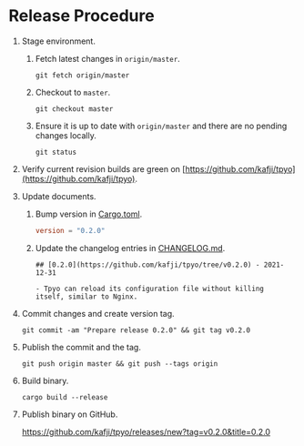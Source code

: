 # Release Procedure

1. Stage environment.

    1. Fetch latest changes in `origin/master`.

        ```
        git fetch origin/master
        ```

    2. Checkout to `master`.

        ```
        git checkout master
        ```

    3. Ensure it is up to date with `origin/master` and there are no pending changes locally.

        ```
        git status
        ```

2. Verify current revision builds are green on [https://github.com/kafji/tpyo](https://github.com/kafji/tpyo).

3. Update documents.

    1. Bump version in [Cargo.toml](../Cargo.toml).

        ```toml
        version = "0.2.0"
        ```

    2. Update the changelog entries in [CHANGELOG.md](../CHANGELOG.md).

        ```
        ## [0.2.0](https://github.com/kafji/tpyo/tree/v0.2.0) - 2021-12-31

        - Tpyo can reload its configuration file without killing itself, similar to Nginx.
        ```

4. Commit changes and create version tag.

    ```
    git commit -am "Prepare release 0.2.0" && git tag v0.2.0
    ```

5. Publish the commit and the tag.

    ```
    git push origin master && git push --tags origin
    ```

6. Build binary.

    ```
    cargo build --release
    ```

7. Publish binary on GitHub.

    https://github.com/kafji/tpyo/releases/new?tag=v0.2.0&title=0.2.0
